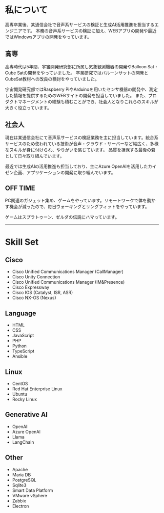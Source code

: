 # 私について

高専卒業後、某通信会社で音声系サービスの検証と生成AI活用推進を担当するエンジニアです。 本務の音声系サービスの検証に加え、WEBアプリの開発や最近ではWindowsアプリの開発をやっています。

## 高専

高専時代は5年間、宇宙開発研究部に所属し気象観測機器の開発やBalloon Sat・Cube Satの開発をやっていました。 卒業研究ではバルーンサットの開発とCubeSat教材への改良の検討をやっていました。

宇宙開発研究部ではRaspberry PiやArduinoを用いたセンサ機器の開発や、測定した情報を提供するためのWEBサイトの開発を担当していました。 また、プロダクトマネージメントの経験も積むことができ、社会人となりこれらのスキルが大きく役立っています。

## 社会人

現在は某通信会社にて音声系サービスの検証業務を主に担当しています。統合系サービスのため使われている技術が音声・クラウド・サーバーなど幅広く、多様なスキルが身に付けられ、やりがいを感じています。 品質を担保する最後の砦として日々取り組んでいます。

最近では生成AIの活用推進も担当しており、主にAzure OpenAIを活用したカイゼン企画、アプリケーションの開発に取り組んでいます。

## OFF TIME

PC関連のガジェット集め、ゲームをやっています。リモートワークで体を動かす機会が減ったので、毎日ウォーキングとリングフィットをやっています。

ゲームはスプラトゥーン、ゼルダの伝説にハマっています。

---

# Skill Set

## Cisco

- Cisco Unified Communications Manager (CallManager)
- Cisco Unity Connection
- Cisco Unified Communications Manager (IM&Presence)
- Cisco Expressway
- Cisco IOS (Catalyst, ISR, ASR)
- Cisco NX-OS (Nexus)

## Language

- HTML
- CSS
- JavaScript
- PHP
- Python
- TypeScript
- Ansible

## Linux

- CentOS
- Red Hat Enterprise Linux
- Ubuntu
- Rocky Linux

## Generative AI

- OpenAI
- Azure OpenAI
- Llama
- LangChain

## Other

- Apache
- Maria DB
- PostgreSQL
- Sqlite3
- Smart Data Platform
- VMware vSphere
- Zabbix
- Electron
